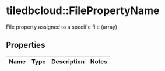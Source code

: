 # tiledbcloud::FilePropertyName

File property assigned to a specific file (array)
## Properties
Name | Type | Description | Notes
------------ | ------------- | ------------- | -------------


